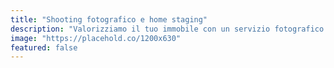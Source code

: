 ```yaml
---
title: "Shooting fotografico e home staging"
description: "Valorizziamo il tuo immobile con un servizio fotografico professionale e strategie di home staging (virtuale o reale) per catturare l'attenzione e il cuore dei potenziali ospiti."
image: "https://placehold.co/1200x630"
featured: false
---
```

